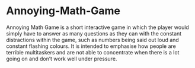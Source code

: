 # Annoying-Math-Game
Annoying Math Game is a short interactive game in which the player would simply have to answer as many questions as they can with the constant distractions within the game, such as numbers being said out loud and constant flashing colours. It is intended to emphasise how people are terrible multitaskers and are not able to concentrate when there is a lot going on and don’t work well under pressure.
